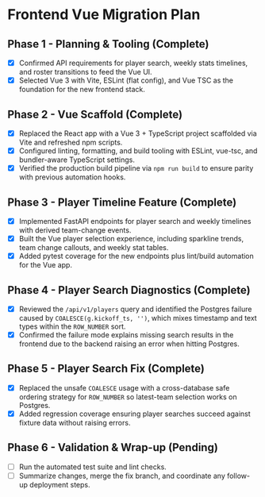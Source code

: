 # Frontend Vue Migration Plan

## Phase 1 - Planning & Tooling (Complete)
- [x] Confirmed API requirements for player search, weekly stats timelines, and roster transitions to feed the Vue UI.
- [x] Selected Vue 3 with Vite, ESLint (flat config), and Vue TSC as the foundation for the new frontend stack.

## Phase 2 - Vue Scaffold (Complete)
- [x] Replaced the React app with a Vue 3 + TypeScript project scaffolded via Vite and refreshed npm scripts.
- [x] Configured linting, formatting, and build tooling with ESLint, vue-tsc, and bundler-aware TypeScript settings.
- [x] Verified the production build pipeline via `npm run build` to ensure parity with previous automation hooks.

## Phase 3 - Player Timeline Feature (Complete)
- [x] Implemented FastAPI endpoints for player search and weekly timelines with derived team-change events.
- [x] Built the Vue player selection experience, including sparkline trends, team change callouts, and weekly stat tables.
- [x] Added pytest coverage for the new endpoints plus lint/build automation for the Vue app.

## Phase 4 - Player Search Diagnostics (Complete)
- [x] Reviewed the `/api/v1/players` query and identified the Postgres failure caused by `COALESCE(g.kickoff_ts, '')`, which mixes timestamp and text types within the `ROW_NUMBER` sort.
- [x] Confirmed the failure mode explains missing search results in the frontend due to the backend raising an error when hitting Postgres.

## Phase 5 - Player Search Fix (Complete)
- [x] Replaced the unsafe `COALESCE` usage with a cross-database safe ordering strategy for `ROW_NUMBER` so latest-team selection works on Postgres.
- [x] Added regression coverage ensuring player searches succeed against fixture data without raising errors.

## Phase 6 - Validation & Wrap-up (Pending)
- [ ] Run the automated test suite and lint checks.
- [ ] Summarize changes, merge the fix branch, and coordinate any follow-up deployment steps.
